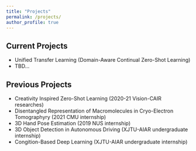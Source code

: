 ```yaml
---
title: "Projects"
permalink: /projects/
author_profile: true
---
```

Current Projects
---
* Unified Transfer Learning (Domain-Aware Continual Zero-Shot Learning)
* TBD...

Previous Projects
---
* Creativity Inspired Zero-Shot Learning (2020-21 Vision-CAIR researches)
* Disentangled Representation of Macromolecules in Cryo-Electron Tomographyry (2021 CMU internship)
* 3D Hand Pose Estimation (2019 NUS internship)
* 3D Object Detection in Autonomous Driving (XJTU-AIAR undergraduate internship)
* Congition-Based Deep Learning (XJTU-AIAR undergraduate internship)

